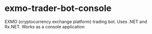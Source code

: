 # exmo-trader-bot-console
EXMO (cryptocurrency exchange platform) trading bot. Uses .NET and Rx.NET. Works as a console application
